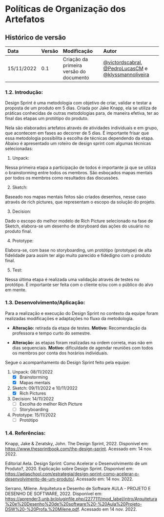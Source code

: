# Políticas de Organização dos Artefatos

## Histórico de versão

| Data | Versão | Modificação | Autor |
| :- | :- | :- | :- |
| 15/11/2022 | 0.1    | Criação da primeira versão do documento | [@victordscabral](https://github.com/victordscabral), [@PedroLucasCM](https://github.com/PedroLucasCM) e [@klyssmannoliveira](https://github.com/klyssmannoliveira) |

### 1.2. Introdução: 
Design Sprint é uma metodologia com objetivo de criar, validar e testar a proposta de um produto em 5 dias. Criada por Jake Knapp, ela se utiliza de práticas conhecidas de outras metodologias para, de maneira efetiva, ter ao final das etapas um protótipo do produto.

Nela são elaborados artefatos através de atividades individuais e em grupo, que acontecem em fases ao decorrer de 5 dias. É importante frisar que essa metodologia possibilita a escolha de técnicas dependendo da etapa. Abaixo é apresentado um roteiro de design sprint com algumas técnicas selecionadas:

1. Unpack: 

Nessa primeira etapa a participação de todos é importante já que se utiliza o brainstorming entre todos os membros. São esboçados mapas mentais por todos os membros como resultados das discussões.

2. Sketch:

Baseado nos mapas mentais feitos são criados desenhos, nesse caso através de rich pictures, que representam o escopo da solução do projeto.

3. Decision:

Dado o escopo do melhor modelo de Rich Picture selecionado na fase de Sketch, elabora-se um desenho de storyboard das ações do usuário no produto final.

4. Prototype:
   
Elabora-se, com base no storyboarding, um protótipo (prototype) de alta fidelidade para assim ter algo muito parecido e fidedigno com o produto final.

5. Test:

Nessa última etapa é realizada uma validação através de testes no protótipo. É importante ser feita com o cliente e/ou com o público do alvo em mente. 

### 1.3. Desenvolvimento/Aplicação: 

Para a realização e execução do Design Sprint no contexto da equipe foram realizadas modificações e adaptações no fluxo da metodologia.

- **Alteração:** retirada da etapa de testes. **Motivo:** Recomendação da professora e tempo curto do semestre. 

- **Alteração:** as etapas foram realizadas na ordem correta, mas não em dias sequenciais. **Motivo:** dificuldade de agendar reuniões com todos os membros por conta dos horários individuais.

Segue o acompanhamento do Design Sprint feito pela equipe:

1. Unpack: 08/11/2022 
   - [x] Brainstorming
   - [x] Mapas mentais
2. Sketch: 09/11/2022 e 10/11/2022 
   - [x] Rich Pictures
3. Decision: 14/11/2022 
   - [ ] Escolha do melhor Rich Picture
   - [ ] Storyboarding
4. Prototype: 15/11/2022 
   - [ ] Protótipo

### 1.4. Referências: 

Knapp, Jake & Zeratsky, John. The Design Sprint, 2022. Disponível em: https://www.thesprintbook.com/the-design-sprint. Acessado em: 14 nov. 2022.

Editorial Aela. Design Sprint: Como Acelerar o Desenvolvimento de um Produto?, 2020. Explicação sobre Design Sprint. Disponível em: https://aelaschool.com/estrategia/design-sprint-como-acelerar-o-desenvolvimento-de-um-produto/. Acessado em: 14 nov. 2022.

Serrano, Milene. Arquitetura e Desenho de Software AULA - PROJETO E DESENHO DE SOFTWARE, 2022. Disponível em: https://aprender3.unb.br/pluginfile.php/2277111/mod_label/intro/Arquitetura%20e%20Desenho%20de%20software%20-%20Aula%20Projeto-DSW%20-%20Profa.%20Milene.pdf. Acessado em 14 nov. 2022.
